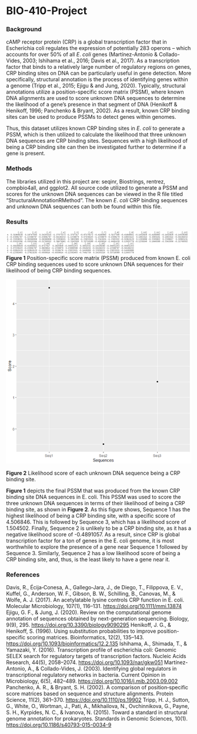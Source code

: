 # BIO-410-Project

### Background
cAMP receptor protein (CRP) is a global transcription factor that in Escherichia coli  regulates the expression of potentially 283 operons – which accounts for over 50% of all *E*. *coli* genes (Martı́nez-Antonio & Collado-Vides, 2003; Ishihama et al., 2016; Davis et al., 2017).  As a transcription factor that binds to a relatively large number of regulatory regions on genes, CRP binding sites on DNA can be particularly useful in gene detection. More specifically, structural annotation is the process of identifying genes within a genome (Tripp et al., 2015; Ejigu & and Jung, 2020). Typically, structural annotations utilize a position-specific score matrix (PSSM), where known DNA alignments are used to score unknown DNA sequences to determine the likelihood of a gene’s presence in that segment of DNA (Henikoff & Henikoff, 1996; Panchenko & Bryant, 2002). As a result, known CRP binding sites can be used to produce PSSMs to detect genes within genomes. 

Thus, this dataset utilizes known CRP binding sites in *E*. *coli* to generate a PSSM, which is then utilized to calculate the likelihood that three unknown DNA sequences are CRP binding sites. Sequences with a high likelihood of being a CRP binding site can then be investigated further to determine if a gene is present. 

### Methods
The libraries utilized in this project are: seqinr, Biostrings, rentrez, compbio4all, and ggplot2. All source code utilized to generate a PSSM and scores for the unknown DNA sequences can be viewed in the R file titled “StructuralAnnotationRMethod”. The known *E*. *coli* CRP binding sequences and unknown DNA sequences can both be found within this file. 

### Results
![](StructuralAnnotationPSSM.png)
**Figure 1** Position-specific score matrix (PSSM) produced from known E. coli CRP binding sequences used to score unknown DNA sequences for their likelihood of being CRP binding sequences. 

![](StructuralAnnotationLikelihoodScores.png)

**Figure 2** Likelihood score of each unknown DNA sequence being a CRP binding site. 


**Figure 1** depicts the final PSSM that was produced from the known CRP binding site DNA sequences in E. coli. This PSSM was used to score the three unknown DNA sequences in terms of their likelihood of being a CRP binding site, as shown in **Figure 2**. As this figure shows, Sequence 1 has the highest likelihood of being a CRP binding site, with a specific score of 4.506846. This is followed by Sequence 3, which has a likelihood score of 1.504502. Finally, Sequence 2 is unlikely to be a CRP binding site, as it has a negative likelihood score of -0.4891057. As a result, since CRP is global transcription factor for a ton of genes in the E. coli genome, it is most worthwhile to explore the presence of a gene near Sequence 1 followed by Sequence 3. Similarly, Sequence 2 has a low likelihood score of being a CRP binding site, and, thus, is the least likely to have a gene near it. 

### References
Davis, R., Écija‐Conesa, A., Gallego‐Jara, J., de Diego, T., Filippova, E. V., Kuffel, G., Anderson, W. F., Gibson, B. W., Schilling, B., Canovas, M., & Wolfe, A. J. (2017). An acetylatable lysine controls CRP function in E. coli. Molecular Microbiology, 107(1), 116–131. https://doi.org/10.1111/mmi.13874 
Ejigu, G. F., & Jung, J. (2020). Review on the computational genome annotation of sequences obtained by next-generation sequencing. Biology, 9(9), 295. https://doi.org/10.3390/biology9090295 
Henikoff, J. G., & Henikoff, S. (1996). Using substitution probabilities to improve position-specific scoring matrices. Bioinformatics, 12(2), 135–143. https://doi.org/10.1093/bioinformatics/12.2.135 
Ishihama, A., Shimada, T., & Yamazaki, Y. (2016). Transcription profile of escherichia coli: Genomic SELEX search for regulatory targets of transcription factors. Nucleic Acids Research, 44(5), 2058–2074. https://doi.org/10.1093/nar/gkw051 
Martı́nez-Antonio, A., & Collado-Vides, J. (2003). Identifying global regulators in transcriptional regulatory networks in bacteria. Current Opinion in Microbiology, 6(5), 482–489. https://doi.org/10.1016/j.mib.2003.09.002 
Panchenko, A. R., & Bryant, S. H. (2002). A comparison of position‐specific score matrices based on sequence and structure alignments. Protein Science, 11(2), 361–370. https://doi.org/10.1110/ps.19902 
Tripp, H. J., Sutton, G., White, O., Wortman, J., Pati, A., Mikhailova, N., Ovchinnikova, G., Payne, S. H., Kyrpides, N. C., & Ivanova, N. (2015). Toward a standard in structural genome annotation for prokaryotes. Standards in Genomic Sciences, 10(1). https://doi.org/10.1186/s40793-015-0034-9 

